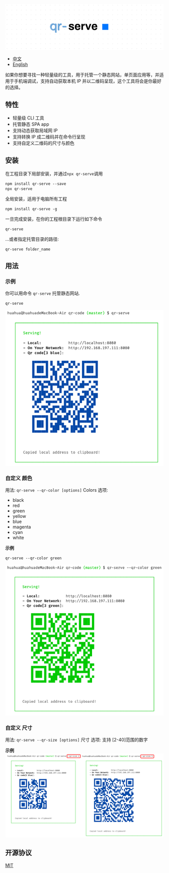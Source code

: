 ![](/images/qr-serve.png)

- [中文](/docs/readme-chinese.md)
- [English](readme.md)

如果你想要寻找一种轻量级的工具，用于托管一个静态网站，单页面应用等，并适用于手机端调试，支持自动获取本机 IP 并以二维码呈现，这个工具将会是你最好的选择。

## 特性

- 轻量级 CLI 工具
- 托管静态 SPA app
- 支持动态获取局域网 IP
- 支持转换 IP 成二维码并在命令行呈现
- 支持自定义二维码的尺寸与颜色

## 安装

在工程目录下局部安装，并通过`npx qr-serve`调用

```
npm install qr-serve --save
npx qr-serve
```

全局安装，适用于电脑所有工程

```
npm install qr-serve -g
```

一旦完成安装，在你的工程根目录下运行如下命令

```
qr-serve
```

...或者指定托管目录的路径:

```
qr-serve folder_name
```

## 用法

### 示例

你可以用命令 `qr-serve` 托管静态网站.

```
qr-serve
```

![](images/qr-serve1.png)

### 自定义 颜色

用法: `qr-serve --qr-color [options]`
Colors 选项:

- black
- red
- green
- yellow
- blue
- magenta
- cyan
- white

**示例**

```
qr-serve --qr-color green
```

![](images/qr-serve2.png)

### 自定义 尺寸

用法: `qr-serve --qr-size [options]`
尺寸 选项:
支持 [2-40]范围的数字

**示例**
![](images/qr-serve3.png)

## 开源协议

[MIT](license)
